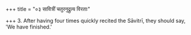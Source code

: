 +++
title = "०३ सावित्रीं चतुरनुद्रुत्य विरताः"

+++
3. After having four times quickly recited the Sāvitrī, they should say, 'We have finished.'
